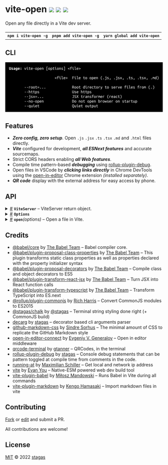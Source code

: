 <h1>
vite-open <a href="https://npmjs.org/package/vite-open"><img src="https://img.shields.io/badge/npm-v2.1.0-F00.svg?colorA=000"/></a> <a href="src"><img src="https://img.shields.io/badge/loc-296-FFF.svg?colorA=000"/></a> <a href="LICENSE"><img src="https://img.shields.io/badge/license-MIT-F0B.svg?colorA=000"/></a>
</h1>

<p></p>

Open any file directly in a Vite dev server.

<h4>
<table><tr><td title="Triple click to select and copy paste">
<code>npm i vite-open -g</code>
</td><td title="Triple click to select and copy paste">
<code>pnpm add vite-open -g</code>
</td><td title="Triple click to select and copy paste">
<code>yarn global add vite-open</code>
</td></tr></table>
</h4>

## CLI

<p></p>
<p>
<img width="579.4285714285714" src="cli.png" />
</p>

<h2>Features</h2>
<ul>
<li><strong><em>Zero config, zero setup</em></strong>. Open <code>.js</code> <code>.jsx</code> <code>.ts</code> <code>.tsx</code> <code>.md</code> and <code>.html</code> files directly.</li>
<li><strong><em>Vite</em></strong> configured for development, <strong><em>all ESNext features</em></strong> and accurate sourcemaps.</li>
<li>Strict CORS headers enabling <strong><em>all Web features</em></strong>.</li>
<li>Compile time pattern-based <strong><em>debugging</em></strong> using <a href="https://github.com/stagas/rollup-plugin-debug">rollup-plugin-debug</a>.</li>
<li>Open files in VSCode by <strong><em>clicking links directly</em></strong> in Chrome DevTools using the <a href="https://github.com/generalov/open-in-editor-extension">open-in-editor</a> Chrome extension <em>(installed separately)</em>.</li>
<li><strong><em>QR code</em></strong> display with the external address for easy access by phone.</li>
</ul>

## API

<p>  <details id="ViteServer$23" title="Interface" ><summary><span><a href="#ViteServer$23">#</a></span>  <code><strong>ViteServer</strong></code>     &ndash; ViteServer return object.</summary>  <a href="src/server.ts#L10">src/server.ts#L10</a>  <ul>        <p>  <details id="localAddr$24" title="Property" ><summary><span><a href="#localAddr$24">#</a></span>  <code><strong>localAddr</strong></code>     &ndash; The local address</summary>  <a href="src/server.ts#L12">src/server.ts#L12</a>  <ul><p>string</p>        </ul></details><details id="networkAddr$25" title="Property" ><summary><span><a href="#networkAddr$25">#</a></span>  <code><strong>networkAddr</strong></code>     &ndash; The network address</summary>  <a href="src/server.ts#L14">src/server.ts#L14</a>  <ul><p>string</p>        </ul></details><details id="vite$26" title="Property" ><summary><span><a href="#vite$26">#</a></span>  <code><strong>vite</strong></code>     &ndash; The Vite dev server instance</summary>  <a href="src/server.ts#L16">src/server.ts#L16</a>  <ul><p><span>ViteDevServer</span></p>        </ul></details><details id="log$27" title="Method" ><summary><span><a href="#log$27">#</a></span>  <code><strong>log</strong></code><em>(args)</em>     &ndash; Log function</summary>  <a href="src/server.ts#L18">src/server.ts#L18</a>  <ul>    <p>    <details id="args$29" title="Parameter" ><summary><span><a href="#args$29">#</a></span>  <code><strong>args</strong></code>    </summary>    <ul><p>unknown  []</p>        </ul></details>  <p><strong>log</strong><em>(args)</em>  &nbsp;=&gt;  <ul>void</ul></p></p>    </ul></details></p></ul></details><details id="Options$1" title="Class" ><summary><span><a href="#Options$1">#</a></span>  <code><strong>Options</strong></code>    </summary>  <a href="src/index.ts#L17">src/index.ts#L17</a>  <ul>        <p>  <details id="constructor$2" title="Constructor" ><summary><span><a href="#constructor$2">#</a></span>  <code><strong>constructor</strong></code><em>()</em>    </summary>    <ul>    <p>  <details id="new Options$3" title="ConstructorSignature" ><summary><span><a href="#new Options$3">#</a></span>  <code><strong>new Options</strong></code><em>()</em>    </summary>    <ul><p><a href="#Options$1">Options</a></p>        </ul></details></p>    </ul></details><details id="file$8" title="Property" ><summary><span><a href="#file$8">#</a></span>  <code><strong>file</strong></code>    </summary>  <a href="src/index.ts#L21">src/index.ts#L21</a>  <ul><p>string</p>        </ul></details><details id="https$10" title="Property" ><summary><span><a href="#https$10">#</a></span>  <code><strong>https</strong></code>  <span><span>&nbsp;=&nbsp;</span>  <code>false</code></span>  </summary>  <a href="src/index.ts#L27">src/index.ts#L27</a>  <ul><p>boolean</p>        </ul></details><details id="jsx$11" title="Property" ><summary><span><a href="#jsx$11">#</a></span>  <code><strong>jsx</strong></code>  <span><span>&nbsp;=&nbsp;</span>  <code>'react'</code></span>  </summary>  <a href="src/index.ts#L30">src/index.ts#L30</a>  <ul><p>string</p>        </ul></details><details id="log$4" title="Property" ><summary><span><a href="#log$4">#</a></span>  <code><strong>log</strong></code>  <span><span>&nbsp;=&nbsp;</span>  <code>defaultLog</code></span>  </summary>  <a href="src/index.ts#L18">src/index.ts#L18</a>  <ul><p><details id="__type$5" title="Function" ><summary><span><a href="#__type$5">#</a></span>  <em>(args)</em>    </summary>    <ul>    <p>    <details id="args$7" title="Parameter" ><summary><span><a href="#args$7">#</a></span>  <code><strong>args</strong></code>    </summary>    <ul><p>unknown  []</p>        </ul></details>  <p><strong></strong><em>(args)</em>  &nbsp;=&gt;  <ul>void</ul></p></p>    </ul></details></p>        </ul></details><details id="noOpen$12" title="Property" ><summary><span><a href="#noOpen$12">#</a></span>  <code><strong>noOpen</strong></code>  <span><span>&nbsp;=&nbsp;</span>  <code>false</code></span>  </summary>  <a href="src/index.ts#L33">src/index.ts#L33</a>  <ul><p>boolean</p>        </ul></details><details id="quiet$13" title="Property" ><summary><span><a href="#quiet$13">#</a></span>  <code><strong>quiet</strong></code>  <span><span>&nbsp;=&nbsp;</span>  <code>false</code></span>  </summary>  <a href="src/index.ts#L36">src/index.ts#L36</a>  <ul><p>boolean</p>        </ul></details><details id="responses$14" title="Property" ><summary><span><a href="#responses$14">#</a></span>  <code><strong>responses</strong></code>  <span><span>&nbsp;=&nbsp;</span>  <code>{}</code></span>  </summary>  <a href="src/index.ts#L38">src/index.ts#L38</a>  <ul><p><span>Record</span>&lt;string, {<p>  <details id="content$17" title="Property" ><summary><span><a href="#content$17">#</a></span>  <code><strong>content</strong></code>    </summary>  <a href="src/index.ts#L38">src/index.ts#L38</a>  <ul><p>string</p>        </ul></details><details id="type$16" title="Property" ><summary><span><a href="#type$16">#</a></span>  <code><strong>type</strong></code>    </summary>  <a href="src/index.ts#L38">src/index.ts#L38</a>  <ul><p>string</p>        </ul></details></p>}&gt;</p>        </ul></details><details id="root$9" title="Property" ><summary><span><a href="#root$9">#</a></span>  <code><strong>root</strong></code>  <span><span>&nbsp;=&nbsp;</span>  <code>'.'</code></span>  </summary>  <a href="src/index.ts#L24">src/index.ts#L24</a>  <ul><p>string</p>        </ul></details><details id="viteOptions$18" title="Property" ><summary><span><a href="#viteOptions$18">#</a></span>  <code><strong>viteOptions</strong></code>  <span><span>&nbsp;=&nbsp;</span>  <code>{}</code></span>  </summary>  <a href="src/index.ts#L40">src/index.ts#L40</a>  <ul><p><span>Partial</span>&lt;<span>InlineConfig</span>&gt;</p>        </ul></details></p></ul></details><details id="open$19" title="Function" ><summary><span><a href="#open$19">#</a></span>  <code><strong>open</strong></code><em>(options)</em>     &ndash; Open a file in Vite.</summary>  <a href="src/index.ts#L98">src/index.ts#L98</a>  <ul>    <p>    <details id="options$21" title="Parameter" ><summary><span><a href="#options$21">#</a></span>  <code><strong>options</strong></code>     &ndash; Open options</summary>    <ul><p><span>Partial</span>&lt;<a href="#Options$1">Options</a>&gt;</p>        </ul></details>  <p><strong>open</strong><em>(options)</em>  &nbsp;=&gt;  <ul><span>Promise</span>&lt;<a href="#ViteServer$23">ViteServer</a>&gt;</ul></p></p>    </ul></details></p>

## Credits

- [@babel/core](https://npmjs.org/package/@babel/core) by [The Babel Team](https://babel.dev/team) &ndash; Babel compiler core.
- [@babel/plugin-proposal-class-properties](https://npmjs.org/package/@babel/plugin-proposal-class-properties) by [The Babel Team](https://babel.dev/team) &ndash; This plugin transforms static class properties as well as properties declared with the property initializer syntax
- [@babel/plugin-proposal-decorators](https://npmjs.org/package/@babel/plugin-proposal-decorators) by [The Babel Team](https://babel.dev/team) &ndash; Compile class and object decorators to ES5
- [@babel/plugin-transform-react-jsx](https://npmjs.org/package/@babel/plugin-transform-react-jsx) by [The Babel Team](https://babel.dev/team) &ndash; Turn JSX into React function calls
- [@babel/plugin-transform-typescript](https://npmjs.org/package/@babel/plugin-transform-typescript) by [The Babel Team](https://babel.dev/team) &ndash; Transform TypeScript into ES.next
- [@rollup/plugin-commonjs](https://npmjs.org/package/@rollup/plugin-commonjs) by [Rich Harris](https://github.com/rollup) &ndash; Convert CommonJS modules to ES2015
- [@stagas/chalk](https://npmjs.org/package/@stagas/chalk) by [@stagas](@stagas/chalk) &ndash; Terminal string styling done right (+ CommonJS build)
- [decarg](https://npmjs.org/package/decarg) by [stagas](https://github.com/stagas) &ndash; decorator based cli arguments parser
- [github-markdown-css](https://npmjs.org/package/github-markdown-css) by [Sindre Sorhus](https://sindresorhus.com) &ndash; The minimal amount of CSS to replicate the GitHub Markdown style
- [open-in-editor-connect](https://npmjs.org/package/open-in-editor-connect) by [Evgeniy V. Generalov](https://github.com/generalov) &ndash; Open in editor middleware
- [qrcode-terminal](https://npmjs.org/package/qrcode-terminal) by [gtanner](https://github.com/gtanner) &ndash; QRCodes, in the terminal
- [rollup-plugin-debug](https://npmjs.org/package/rollup-plugin-debug) by [stagas](https://github.com/stagas) &ndash; Console debug statements that can be pattern toggled at compile time from comments in the code.
- [running-at](https://npmjs.org/package/running-at) by [Maximilian Schiller](https://github.com/BetaHuhn) &ndash; Get local and network ip address
- [vite](https://npmjs.org/package/vite) by [Evan You](https://github.com/vitejs) &ndash; Native-ESM powered web dev build tool
- [vite-plugin-babel](https://npmjs.org/package/vite-plugin-babel) by [Miłosz Mandowski](https://github.com/owlsdepartment) &ndash; Runs Babel in Vite during all commands
- [vite-plugin-markdown](https://npmjs.org/package/vite-plugin-markdown) by [Kengo Hamasaki](https://github.com/hmsk) &ndash; Import markdown files in vite

## Contributing

[Fork](https://github.com/stagas/vite-open/fork) or [edit](https://github.dev/stagas/vite-open) and submit a PR.

All contributions are welcome!

## License

<a href="LICENSE">MIT</a> &copy; 2022 [stagas](https://github.com/stagas)
